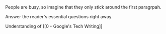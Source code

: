 People are busy, so imagine that they only stick around the first paragrpah.

Answer the reader's essential questions right away

Understanding of [[0 - Google's Tech Writing]]